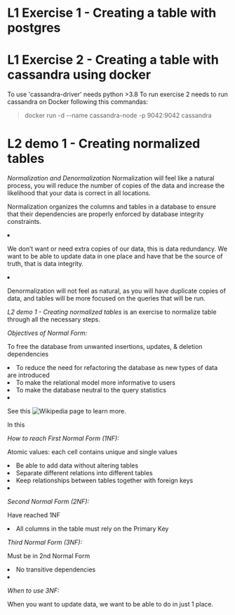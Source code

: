 # L1 Exercise 1 - Creating a table with postgres

# L1 Exercise 2 - Creating a table with cassandra using docker

To use 'cassandra-driver' needs python >3.8
To run exercise 2 needs to run cassandra on Docker following this commandas:

> docker run -d --name cassandra-node -p 9042:9042 cassandra

# L2 demo 1 - Creating normalized tables

*Normalization and Denormalization*
Normalization will feel like a natural process, you will reduce the number of copies of the data and increase the likelihood that your data is correct in all locations.

Normalization organizes the columns and tables in a database to ensure that their dependencies are properly enforced by database integrity constraints. <li>

We don’t want or need extra copies of our data, this is data redundancy. We want to be able to update data in one place and have that be the source of truth, that is data integrity. <li>

Denormalization will not feel as natural, as you will have duplicate copies of data, and tables will be more focused on the queries that will be run.

*L2 demo 1 - Creating normalized tables* is an exercise to normalize table through all the necessary steps.

*Objectives of Normal Form:*

To free the database from unwanted insertions, updates, & deletion dependencies <li>
To reduce the need for refactoring the database as new types of data are introduced <li>
To make the relational model more informative to users <li>
To make the database neutral to the query statistics <li>

See this ![Wikipedia](https://en.wikipedia.org/wiki/Database_normalization) page to learn more.

In this 

*How to reach First Normal Form (1NF):*

Atomic values: each cell contains unique and single values <li>
Be able to add data without altering tables <li>
Separate different relations into different tables <li>
Keep relationships between tables together with foreign keys <li>

*Second Normal Form (2NF):*

Have reached 1NF <li>
All columns in the table must rely on the Primary Key

*Third Normal Form (3NF):*

Must be in 2nd Normal Form <li>
No transitive dependencies <li>

*When to use 3NF:*

When you want to update data, we want to be able to do in just 1 place.
